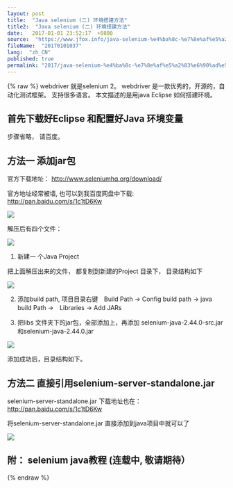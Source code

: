 ```yaml
---
layout: post
title:  "Java selenium (二) 环境搭建方法"
title2:  "Java selenium (二) 环境搭建方法"
date:   2017-01-01 23:52:17  +0800
source:  "https://www.jfox.info/java-selenium-%e4%ba%8c-%e7%8e%af%e5%a2%83%e6%90%ad%e5%bb%ba%e6%96%b9%e6%b3%95.html"
fileName:  "20170101037"
lang:  "zh_CN"
published: true
permalink: "2017/java-selenium-%e4%ba%8c-%e7%8e%af%e5%a2%83%e6%90%ad%e5%bb%ba%e6%96%b9%e6%b3%95.html"
---
```

{% raw %}
webdriver 就是selenium 2。 webdriver 是一款优秀的，开源的，自动化测试框架。 支持很多语言。 本文描述的是用java Eclipse 如何搭建环境。 

##  首先下载好Eclipse 和配置好Java 环境变量 

 步骤省略， 请百度。 

##  方法一 添加jar包 

 官方下载地址： http://www.seleniumhq.org/download/ 

 官方地址经常被墙, 也可以到我百度网盘中下载:　http://pan.baidu.com/s/1c1tD6Kw 

![](aea7a04.png)

 解压后有四个文件： 

![](31a7c71.png)

 1. 新建一 个Java Project 

 把上面解压出来的文件， 都复制到新建的Project 目录下， 目录结构如下 

![](b925680.png)

 2. 添加build path, 项目目录右键　Build Path -> Config build path -> java build Path ->　Libraries -> Add JARs 

 3. 把libs 文件夹下的jar包，全部添加上，再添加 selenium-java-2.44.0-src.jar和selenium-java-2.44.0.jar 

![](77e35d5.png)

 添加成功后，目录结构如下。 

##  方法二 直接引用selenium-server-standalone.jar 

 selenium-server-standalone.jar 下载地址也在： http://pan.baidu.com/s/1c1tD6Kw 

 将selenium-server-standalone.jar 直接添加到java项目中就可以了 

![](329bc09.png)

##  附： selenium java教程 (连载中, 敬请期待）
{% endraw %}